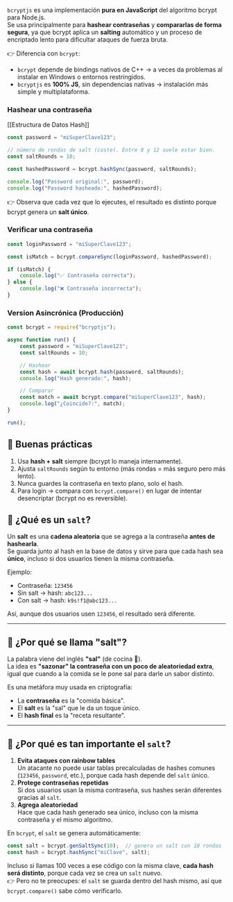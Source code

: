 `bcryptjs` es una implementación **pura en JavaScript** del algoritmo bcrypt para Node.js.  
Se usa principalmente para **hashear contraseñas** y **compararlas de forma segura**, ya que bcrypt aplica un **salting** automático y un proceso de encriptado lento para dificultar ataques de fuerza bruta.

👉 Diferencia con `bcrypt`:

- `bcrypt` depende de bindings nativos de C++ → a veces da problemas al instalar en Windows o entornos restringidos.
- `bcryptjs` es **100% JS**, sin dependencias nativas → instalación más simple y multiplataforma.

### Hashear una contraseña 
[[Estructura de Datos Hash]]

```js
const password = "miSuperClave123";

// número de rondas de salt (coste). Entre 8 y 12 suele estar bien.
const saltRounds = 10;

const hashedPassword = bcrypt.hashSync(password, saltRounds);

console.log("Password original:", password);
console.log("Password hasheado:", hashedPassword);
```
👉 Observa que cada vez que lo ejecutes, el resultado es distinto porque bcrypt genera un **salt único**.

### Verificar una contraseña

```js
const loginPassword = "miSuperClave123";

const isMatch = bcrypt.compareSync(loginPassword, hashedPassword);

if (isMatch) {
    console.log("✅ Contraseña correcta");
} else {
    console.log("❌ Contraseña incorrecta");
}
```

### Version Asincrónica (Producción)

```js
const bcrypt = require("bcryptjs");

async function run() {
    const password = "miSuperClave123";
    const saltRounds = 10;

    // Hashear
    const hash = await bcrypt.hash(password, saltRounds);
    console.log("Hash generado:", hash);

    // Comparar
    const match = await bcrypt.compare("miSuperClave123", hash);
    console.log("¿Coincide?:", match);
}

run();
```

## 🔹 Buenas prácticas

1. Usa **hash + salt** siempre (bcrypt lo maneja internamente).
2. Ajusta `saltRounds` según tu entorno (más rondas = más seguro pero más lento).
3. Nunca guardes la contraseña en texto plano, solo el hash.
4. Para login → compara con `bcrypt.compare()` en lugar de intentar desencriptar (bcrypt no es reversible).

## 🔹 ¿Qué es un `salt`?

Un **salt** es una **cadena aleatoria** que se agrega a la contraseña **antes de hashearla**.  
Se guarda junto al hash en la base de datos y sirve para que cada hash sea **único**, incluso si dos usuarios tienen la misma contraseña.

Ejemplo:

- Contraseña: `123456`
- Sin salt → hash: `abc123...`
- Con salt → hash: `k9s!f1@abc123...`

Así, aunque dos usuarios usen `123456`, el resultado será diferente.

---
## 🔹 ¿Por qué se llama "salt"?

La palabra viene del inglés **"sal"** (de cocina 🧂).  
La idea es **"sazonar" la contraseña con un poco de aleatoriedad extra**, igual que cuando a la comida se le pone sal para darle un sabor distinto.

Es una metáfora muy usada en criptografía:

- La **contraseña** es la "comida básica".
- El **salt** es la "sal" que le da un toque único.
- El **hash final** es la "receta resultante".

---

## 🔹 ¿Por qué es tan importante el `salt`?

1. **Evita ataques con rainbow tables**  
    Un atacante no puede usar tablas precalculadas de hashes comunes (`123456`, `password`, etc.), porque cada hash depende del `salt` único.
2. **Protege contraseñas repetidas**  
    Si dos usuarios usan la misma contraseña, sus hashes serán diferentes gracias al `salt`.
3. **Agrega aleatoriedad**  
    Hace que cada hash generado sea único, incluso con la misma contraseña y el mismo algoritmo.

En `bcrypt`, el `salt` se genera automáticamente:
```js
const salt = bcrypt.genSaltSync(10);  // genera un salt con 10 rondas
const hash = bcrypt.hashSync("miClave", salt);
```
Incluso si llamas 100 veces a ese código con la misma clave, **cada hash será distinto**, porque cada vez se crea un `salt` nuevo.  
👉 Pero no te preocupes: el `salt` se guarda dentro del hash mismo, así que `bcrypt.compare()` sabe cómo verificarlo.